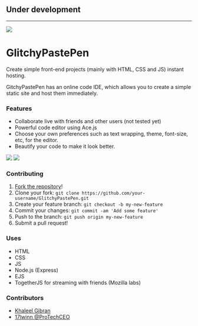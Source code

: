 ## Under development

---
![](https://cdn.khaleelgibran.com/img/glitchypastepen.png)

# GlitchyPastePen

Create simple front-end projects (mainly with HTML, CSS and JS) instant hosting.

GitchyPastePen has an online code IDE, which allows you to create a simple static site and host them immediately. 

### Features

* Collaborate live with friends and other users (not tested yet)
* Powerful code editor using Ace.js
* Choose your own preferences such as text wrapping, theme, font-size, etc, for the editor.
* Beautify your code to make it look better.

![](https://cdn.glitch.com/622554c6-3118-4838-8819-e003b9525f5d%2Fscreely-1591191781898.png?v=1591191852875)
![](https://cdn.glitch.com/622554c6-3118-4838-8819-e003b9525f5d%2Fscreely-1591191829511.png?v=1591191848661)

### Contributing

1. [Fork the repository](https://github.com/khalby786/GlitchyPastePen/fork)!
2. Clone your fork: `git clone https://github.com/your-username/GlitchyPastePen.git`
3. Create your feature branch: `git checkout -b my-new-feature`
4. Commit your changes: `git commit -am 'Add some feature'`
5. Push to the branch: `git push origin my-new-feature`
6. Submit a pull request!


### Uses

- HTML
- CSS
- JS
- Node.js (Express)
- EJS
- TogetherJS for streaming with friends (Mozilla labs)

### Contributors

* [Khaleel Gibran](https://khaleelgibran.com)
* [17lwinn @ProTechCEO](https://ptuk.tk)